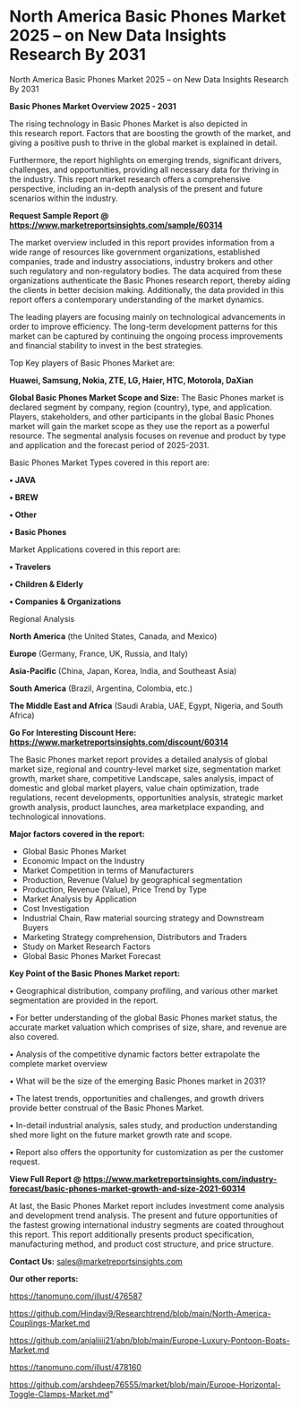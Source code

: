 # North America Basic Phones Market 2025 – on New Data Insights Research By 2031
 North America Basic Phones Market 2025 – on New Data Insights Research By 2031

<Strong> Basic Phones Market Overview 2025 - 2031</strong>

The rising technology in Basic Phones Market is also depicted in this research report. Factors that are boosting the growth of the market, and giving a positive push to thrive in the global market is explained in detail.

Furthermore, the report highlights on emerging trends, significant drivers, challenges, and opportunities, providing all necessary data for thriving in the industry. This report market research offers a comprehensive perspective, including an in-depth analysis of the present and future scenarios within the industry.

<strong>Request Sample Report @ <a href=https://www.marketreportsinsights.com/sample/60314>https://www.marketreportsinsights.com/sample/60314</a></strong>

The market overview included in this report provides information from a wide range of resources like government organizations, established companies, trade and industry associations, industry brokers and other such regulatory and non-regulatory bodies. The data acquired from these organizations authenticate the Basic Phones research report, thereby aiding the clients in better decision making. Additionally, the data provided in this report offers a contemporary understanding of the market dynamics.

The leading players are focusing mainly on technological advancements in order to improve efficiency. The long-term development patterns for this market can be captured by continuing the ongoing process improvements and financial stability to invest in the best strategies.

Top Key players of Basic Phones Market are:

<strong>Huawei, Samsung, Nokia, ZTE, LG, Haier, HTC, Motorola, DaXian</strong>

<strong><b>Global Basic Phones Market Scope and Size:</b></strong>
The Basic Phones market is declared segment by company, region (country), type, and application. Players, stakeholders, and other participants in the global Basic Phones market will gain the market scope as they use the report as a powerful resource. The segmental analysis focuses on revenue and product by type and application and the forecast period of 2025-2031.

Basic Phones Market Types covered in this report are:

<strong>• JAVA

• BREW

• Other

• Basic Phones</strong>

Market Applications covered in this report are:

<strong>• Travelers

• Children & Elderly

• Companies & Organizations</strong> 

Regional Analysis

<strong>North America</strong> (the United States, Canada, and Mexico)

<strong>Europe</strong> (Germany, France, UK, Russia, and Italy)

<strong>Asia-Pacific</strong> (China, Japan, Korea, India, and Southeast Asia)

<strong>South America</strong> (Brazil, Argentina, Colombia, etc.)

<strong>The Middle East and Africa</strong> (Saudi Arabia, UAE, Egypt, Nigeria, and South Africa)

<strong>Go For Interesting Discount Here: <a href=https://www.marketreportsinsights.com/discount/60314>https://www.marketreportsinsights.com/discount/60314</a></strong>

The Basic Phones market report provides a detailed analysis of global market size, regional and country-level market size, segmentation market growth, market share, competitive Landscape, sales analysis, impact of domestic and global market players, value chain optimization, trade regulations, recent developments, opportunities analysis, strategic market growth analysis, product launches, area marketplace expanding, and technological innovations.

<strong><b>Major factors covered in the report:</b></strong>
<ul>
  <li>Global Basic Phones Market </li>
  <li>Economic Impact on the Industry</li>
  <li>Market Competition in terms of Manufacturers</li>
  <li>Production, Revenue (Value) by geographical segmentation</li>
  <li>Production, Revenue (Value), Price Trend by Type</li>
  <li>Market Analysis by Application</li>
  <li>Cost Investigation</li>
  <li>Industrial Chain, Raw material sourcing strategy and Downstream Buyers</li>
  <li>Marketing Strategy comprehension, Distributors and Traders</li>
  <li>Study on Market Research Factors</li>
  <li>Global Basic Phones Market Forecast</li>
</ul>

<strong><b>Key Point of the Basic Phones Market report:</b></strong>

• Geographical distribution, company profiling, and various other market segmentation are provided in the report.

• For better understanding of the global Basic Phones market status, the accurate market valuation which comprises of size, share, and revenue are also covered.

• Analysis of the competitive dynamic factors better extrapolate the complete market overview

• What will be the size of the emerging Basic Phones market in 2031?

• The latest trends, opportunities and challenges, and growth drivers provide better construal of the Basic Phones Market.

• In-detail industrial analysis, sales study, and production understanding shed more light on the future market growth rate and scope.

• Report also offers the opportunity for customization as per the customer request.

<strong><b>View Full Report @ <a href=https://www.marketreportsinsights.com/industry-forecast/basic-phones-market-growth-and-size-2021-60314>https://www.marketreportsinsights.com/industry-forecast/basic-phones-market-growth-and-size-2021-60314</a></b></strong>


At last, the Basic Phones Market report includes investment come analysis and development trend analysis. The present and future opportunities of the fastest growing international industry segments are coated throughout this report. This report additionally presents product specification, manufacturing method, and product cost structure, and price structure.

<strong>Contact Us:</strong>
sales@marketreportsinsights.com

<strong>Our other reports:</strong>

<a href=https://tanomuno.com/illust/476587>https://tanomuno.com/illust/476587</a>

<a href=https://github.com/Hindavi9/Researchtrend/blob/main/North-America-Couplings-Market.md>https://github.com/Hindavi9/Researchtrend/blob/main/North-America-Couplings-Market.md</a>

<a href=https://github.com/anjaliiii21/abn/blob/main/Europe-Luxury-Pontoon-Boats-Market.md>https://github.com/anjaliiii21/abn/blob/main/Europe-Luxury-Pontoon-Boats-Market.md</a>

<a href=https://tanomuno.com/illust/478160>https://tanomuno.com/illust/478160</a>

<a href=https://github.com/arshdeep76555/market/blob/main/Europe-Horizontal-Toggle-Clamps-Market.md>https://github.com/arshdeep76555/market/blob/main/Europe-Horizontal-Toggle-Clamps-Market.md</a>"
